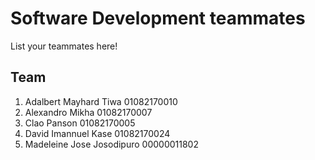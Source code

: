 # Software Development teammates

List your teammates here!

## Team
1. Adalbert Mayhard Tiwa 01082170010
2. Alexandro Mikha 01082170007
3. Clao Panson 01082170005
4. David Imannuel Kase 01082170024
5. Madeleine Jose Josodipuro 00000011802
